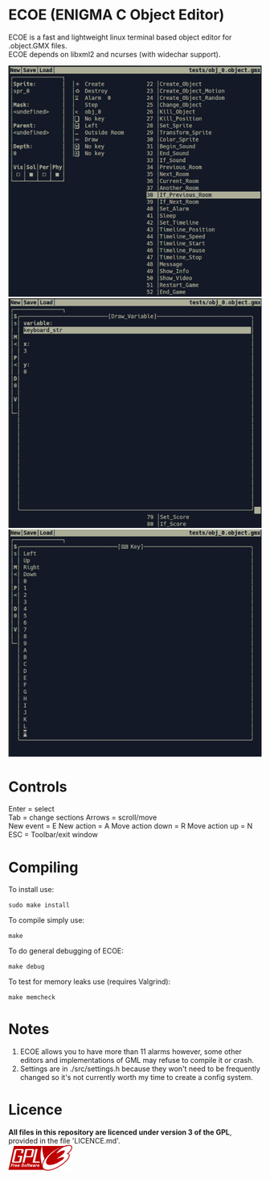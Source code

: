 ECOE (ENIGMA C Object Editor)  
===  
ECOE is a fast and lightweight linux terminal based object editor for .object.GMX files.  
ECOE depends on libxml2 and ncurses (with widechar support).  
  
![Screenshot](/misc/images/Screenshot1.png)  
![Screenshot](/misc/images/Screenshot2.png)  
![Screenshot](/misc/images/Screenshot3.png)  
  
Controls
==  
Enter = select  
Tab = change sections
Arrows = scroll/move  
New event = E
New action = A
Move action down = R
Move action up = N  
ESC = Toolbar/exit window  
  
Compiling  
==  
To install use:  
```
sudo make install
```  

To compile simply use:  
```
make
```
  
To do general debugging of ECOE:  
```
make debug
```  
  
To test for memory leaks use (requires Valgrind):  
```
make memcheck
```  
  
Notes  
==  
1. ECOE allows you to have more than 11 alarms however, some other editors and implementations of GML may refuse to compile it or crash.
2. Settings are in ./src/settings.h because they won't need to be frequently changed so it's not currently worth my time to create a config system.
  
Licence  
==
**All files in this repository are licenced under version 3 of the GPL**, 
provided in the file 'LICENCE.md'.  
![GPLv3](/misc/images/GPL-logo.png)  

